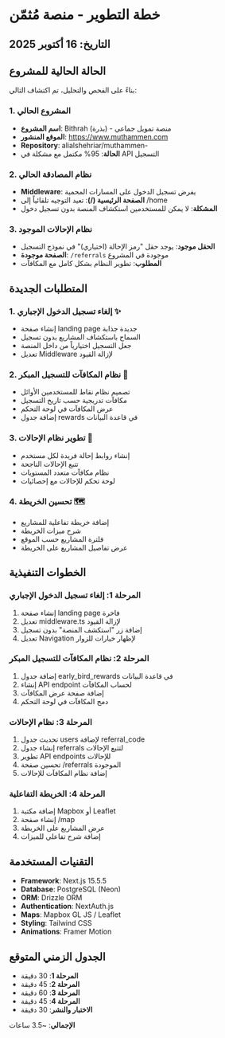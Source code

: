 # خطة التطوير - منصة مُثمّن

## التاريخ: 16 أكتوبر 2025

## الحالة الحالية للمشروع

بناءً على الفحص والتحليل، تم اكتشاف التالي:

### 1. المشروع الحالي
- **اسم المشروع**: Bithrah (بذرة) - منصة تمويل جماعي
- **الموقع المنشور**: https://www.muthammen.com
- **Repository**: alialshehriar/muthammen-
- **الحالة**: 95% مكتمل مع مشكلة في API التسجيل

### 2. نظام المصادقة الحالي
- **Middleware**: يفرض تسجيل الدخول على المسارات المحمية
- **الصفحة الرئيسية (/)**: تعيد التوجيه تلقائياً إلى /home
- **المشكلة**: لا يمكن للمستخدمين استكشاف المنصة بدون تسجيل دخول

### 3. نظام الإحالات الموجود
- **الحقل موجود**: يوجد حقل "رمز الإحالة (اختياري)" في نموذج التسجيل
- **الصفحة موجودة**: `/referrals` موجودة في المشروع
- **المطلوب**: تطوير النظام بشكل كامل مع المكافآت

## المتطلبات الجديدة

### 1. إلغاء تسجيل الدخول الإجباري ✨
- إنشاء صفحة landing page جديدة جذابة
- السماح باستكشاف المشاريع بدون تسجيل
- جعل التسجيل اختيارياً من داخل المنصة
- تعديل Middleware لإزالة القيود

### 2. نظام المكافآت للتسجيل المبكر 🎁
- تصميم نظام نقاط للمستخدمين الأوائل
- مكافآت تدريجية حسب تاريخ التسجيل
- عرض المكافآت في لوحة التحكم
- إضافة جدول rewards في قاعدة البيانات

### 3. تطوير نظام الإحالات 🔗
- إنشاء روابط إحالة فريدة لكل مستخدم
- تتبع الإحالات الناجحة
- نظام مكافآت متعدد المستويات
- لوحة تحكم للإحالات مع إحصائيات

### 4. تحسين الخريطة 🗺️
- إضافة خريطة تفاعلية للمشاريع
- شرح ميزات الخريطة
- فلترة المشاريع حسب الموقع
- عرض تفاصيل المشاريع على الخريطة

## الخطوات التنفيذية

### المرحلة 1: إلغاء تسجيل الدخول الإجباري
1. إنشاء صفحة landing page فاخرة
2. تعديل middleware.ts لإزالة القيود
3. إضافة زر "استكشف المنصة" بدون تسجيل
4. تعديل Navigation لإظهار خيارات للزوار

### المرحلة 2: نظام المكافآت للتسجيل المبكر
1. إضافة جدول early_bird_rewards في قاعدة البيانات
2. إنشاء API endpoint لحساب المكافآت
3. إضافة صفحة عرض المكافآت
4. دمج المكافآت في لوحة التحكم

### المرحلة 3: نظام الإحالات
1. تحديث جدول users لإضافة referral_code
2. إنشاء جدول referrals لتتبع الإحالات
3. تطوير API endpoints للإحالات
4. تحسين صفحة /referrals الموجودة
5. إضافة نظام المكافآت للإحالات

### المرحلة 4: الخريطة التفاعلية
1. إضافة مكتبة Mapbox أو Leaflet
2. إنشاء صفحة /map
3. عرض المشاريع على الخريطة
4. إضافة شرح تفاعلي للميزات

## التقنيات المستخدمة

- **Framework**: Next.js 15.5.5
- **Database**: PostgreSQL (Neon)
- **ORM**: Drizzle ORM
- **Authentication**: NextAuth.js
- **Maps**: Mapbox GL JS / Leaflet
- **Styling**: Tailwind CSS
- **Animations**: Framer Motion

## الجدول الزمني المتوقع

- **المرحلة 1**: 30 دقيقة
- **المرحلة 2**: 45 دقيقة
- **المرحلة 3**: 60 دقيقة
- **المرحلة 4**: 45 دقيقة
- **الاختبار والنشر**: 30 دقيقة

**الإجمالي**: ~3.5 ساعات

